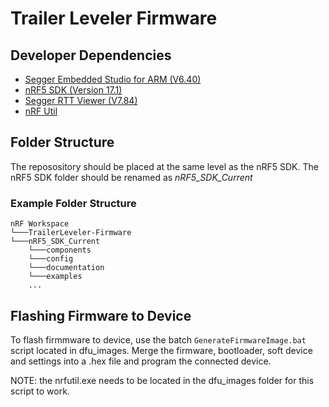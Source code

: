 # Trailer Leveler Firmware

## Developer Dependencies
* [Segger Embedded Studio for ARM (V6.40)](https://www.segger.com/downloads/embedded-studio/)
* [nRF5 SDK (Version 17.1)](https://www.nordicsemi.com/Products/Development-software/nrf5-sdk)
* [Segger RTT Viewer (V7.84) ](https://www.segger.com/products/debug-probes/j-link/tools/rtt-viewer/)
* [nRF Util](https://www.nordicsemi.com/Products/Development-tools/nrf-util)

## Folder Structure
The reposository should be placed at the same level as the nRF5 SDK. The nRF5 SDK folder should be renamed as *nRF5_SDK_Current*

### Example Folder Structure
```
nRF Workspace
└───TrailerLeveler-Firmware
└───nRF5_SDK_Current
    └───components
    └───config
    └───documentation
    └───examples
    ...
```

## Flashing Firmware to Device

To flash firmmware to device, use the batch `GenerateFirmwareImage.bat` script located in dfu_images. Merge the firmware, bootloader, soft device and settings into a .hex file and program the connected device.

NOTE: the nrfutil.exe needs to be located in the dfu_images folder for this script to work.
